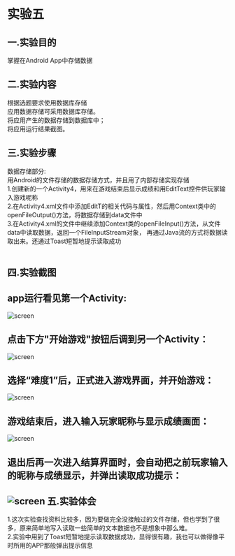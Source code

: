实验五
=
一.实验目的
-
掌握在Android App中存储数据
  
二.实验内容
-
根据选题要求使用数据库存储<br>
应用数据存储可采用数据库存储。<br>
将应用产生的数据存储到数据库中；<br>
将应用运行结果截图。<br>

三.实验步骤
-
数据存储部分:<br>
用Android的文件存储的数据存储方式，并且用了内部存储实现存储<br>
1.创建新的一个Activity4，用来在游戏结束后显示成绩和用EditText控件供玩家输入游戏呢称<br>
2.在Activity4.xml文件中添加EditT的相关代码与属性，然后用Context类中的openFileOutput()方法，将数据存储到data文件中<br>
3.在Activity4.xml的文件中继续添加Context类的openFileInput()方法，从文件data中读取数据，返回一个FileInputStream对象，
再通过Java流的方式将数据读取出来。还通过Toast短暂地提示读取成功<br><br>

四.实验截图
-
app运行看见第一个Activity:
-
![screen](https://github.com/xuguh/android-labs-2018/blob/master/soft1614080902226/Soft1614080902226Activity/jietu1.png)

点击下方"开始游戏"按钮后调到另一个Activity：
-
![screen](https://github.com/xuguh/android-labs-2018/blob/master/soft1614080902226/Soft1614080902226Activity/jietu2.png)

选择“难度1”后，正式进入游戏界面，并开始游戏：
-
![screen](https://github.com/xuguh/android-labs-2018/blob/master/soft1614080902226/Soft1614080902226Activity/jietu3.png)

游戏结束后，进入输入玩家昵称与显示成绩画面：
-
![screen](https://github.com/xuguh/android-labs-2018/blob/master/soft1614080902226/Soft1614080902226Activity/jietu4.png)

退出后再一次进入结算界面时，会自动把之前玩家输入的昵称与成绩显示，并弹出读取成功提示：
-
![screen](https://github.com/xuguh/android-labs-2018/blob/master/soft1614080902226/Soft1614080902226Activity/jietu5.png)
五.实验体会
-
1.这次实验查找资料比较多，因为要做完全没接触过的文件存储，但也学到了很多，原来简单地写入读取一些简单的文本数据也不是想象中那么难。<br>
2.实验中用到了Toast短暂地提示读取数据成功，显得很有趣，我也可以做得像平时所用的APP那般弹出提示信息<br>

 
  
